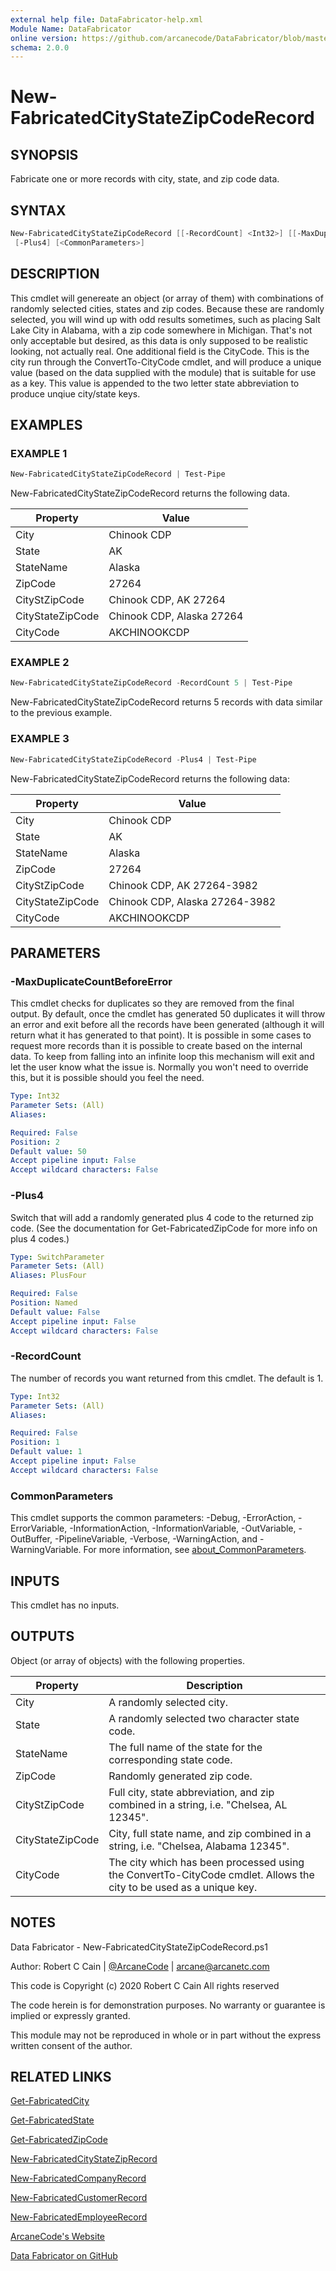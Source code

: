 ```yaml
---
external help file: DataFabricator-help.xml
Module Name: DataFabricator
online version: https://github.com/arcanecode/DataFabricator/blob/master/Documentation/Get-FabricatedCity.md
schema: 2.0.0
---
```


# New-FabricatedCityStateZipCodeRecord

## SYNOPSIS

Fabricate one or more records with city, state, and zip code data.

## SYNTAX

```powershell
New-FabricatedCityStateZipCodeRecord [[-RecordCount] <Int32>] [[-MaxDuplicateCountBeforeError] <Int32>]
 [-Plus4] [<CommonParameters>]
```

## DESCRIPTION

This cmdlet will genereate an object (or array of them) with combinations of randomly selected cities, states and zip codes.
Because these are randomly selected, you will wind up with odd results sometimes, such as placing Salt Lake City in Alabama, with a zip code somewhere in Michigan.
That's not only acceptable but desired, as this data is only supposed to be realistic looking, not actually real.
One additional field is the CityCode. 
This is the city run through the ConvertTo-CityCode cmdlet, and will produce a unique value (based on the data supplied with the module) that is suitable for use as a key.
This value is appended to the two letter state abbreviation to produce unqiue city/state keys.

## EXAMPLES

### EXAMPLE 1

```powershell
New-FabricatedCityStateZipCodeRecord | Test-Pipe
```

New-FabricatedCityStateZipCodeRecord returns the following data.


Property | Value
| ----- | ------ |
City             | Chinook CDP
State            | AK
StateName        | Alaska
ZipCode          | 27264
CityStZipCode    | Chinook CDP, AK 27264
CityStateZipCode | Chinook CDP, Alaska 27264
CityCode         | AKCHINOOKCDP

### EXAMPLE 2

```powershell
New-FabricatedCityStateZipCodeRecord -RecordCount 5 | Test-Pipe
```

New-FabricatedCityStateZipCodeRecord returns 5 records with data similar to the previous example.

### EXAMPLE 3

```powershell
New-FabricatedCityStateZipCodeRecord -Plus4 | Test-Pipe
```

New-FabricatedCityStateZipCodeRecord returns the following data:


Property | Value
| ----- | ------ |
City             | Chinook CDP
State            | AK
StateName        | Alaska
ZipCode          | 27264
CityStZipCode    | Chinook CDP, AK 27264-3982
CityStateZipCode | Chinook CDP, Alaska 27264-3982
CityCode         | AKCHINOOKCDP

## PARAMETERS

### -MaxDuplicateCountBeforeError

This cmdlet checks for duplicates so they are removed from the final output.
By default, once the cmdlet has generated 50 duplicates it will throw an error and exit before all the records have been generated (although it will return what it has generated to that point).
It is possible in some cases to request more records than it is possible to create based on the internal data.
To keep from falling into an infinite loop this mechanism will exit and let the user know what the issue is.
Normally you won't need to override this, but it is possible should you feel the need.

```yaml
Type: Int32
Parameter Sets: (All)
Aliases:

Required: False
Position: 2
Default value: 50
Accept pipeline input: False
Accept wildcard characters: False
```

### -Plus4

Switch that will add a randomly generated plus 4 code to the returned zip code.
(See the documentation for Get-FabricatedZipCode for more info on plus 4 codes.)

```yaml
Type: SwitchParameter
Parameter Sets: (All)
Aliases: PlusFour

Required: False
Position: Named
Default value: False
Accept pipeline input: False
Accept wildcard characters: False
```

### -RecordCount

The number of records you want returned from this cmdlet.
The default is 1.

```yaml
Type: Int32
Parameter Sets: (All)
Aliases:

Required: False
Position: 1
Default value: 1
Accept pipeline input: False
Accept wildcard characters: False
```

### CommonParameters

This cmdlet supports the common parameters: -Debug, -ErrorAction, -ErrorVariable, -InformationAction, -InformationVariable, -OutVariable, -OutBuffer, -PipelineVariable, -Verbose, -WarningAction, and -WarningVariable. For more information, see [about_CommonParameters](http://go.microsoft.com/fwlink/?LinkID=113216).

## INPUTS

This cmdlet has no inputs.

## OUTPUTS

Object (or array of objects) with the following properties.

Property | Description
| ----- | ------ |
City             | A randomly selected city.
State            | A randomly selected two character state code.
StateName        | The full name of the state for the corresponding state code.
ZipCode          | Randomly generated zip code.
CityStZipCode    | Full city, state abbreviation, and zip combined in a string, i.e. "Chelsea, AL 12345".
CityStateZipCode | City, full state name, and zip combined in a string, i.e. "Chelsea, Alabama 12345".
CityCode         | The city which has been processed using the ConvertTo-CityCode cmdlet. Allows the city to be used as a unique key.

## NOTES

Data Fabricator - New-FabricatedCityStateZipCodeRecord.ps1

Author: Robert C Cain | [@ArcaneCode](https://twitter.com/arcanecode) | arcane@arcanetc.com

This code is Copyright (c) 2020 Robert C Cain All rights reserved

The code herein is for demonstration purposes.
No warranty or guarantee is implied or expressly granted.

This module may not be reproduced in whole or in part without
the express written consent of the author.

## RELATED LINKS

[Get-FabricatedCity](https://github.com/arcanecode/DataFabricator/blob/master/Documentation/Get-FabricatedCity.md)

[Get-FabricatedState](https://github.com/arcanecode/DataFabricator/blob/master/Documentation/Get-FabricatedState.md)

[Get-FabricatedZipCode](https://github.com/arcanecode/DataFabricator/blob/master/Documentation/Get-FabricatedZipCode.md)

[New-FabricatedCityStateZipRecord](https://github.com/arcanecode/DataFabricator/blob/master/Documentation/New-FabricatedCityStateZipRecord.md)

[New-FabricatedCompanyRecord](https://github.com/arcanecode/DataFabricator/blob/master/Documentation/New-FabricatedCompanyRecord.md)

[New-FabricatedCustomerRecord](https://github.com/arcanecode/DataFabricator/blob/master/Documentation/New-FabricatedCustomerRecord.md)

[New-FabricatedEmployeeRecord](https://github.com/arcanecode/DataFabricator/blob/master/Documentation/New-FabricatedEmployeeRecord.md)

[ArcaneCode's Website](http://arcanecode.me)

[Data Fabricator on GitHub](http://datafabricator.com)
